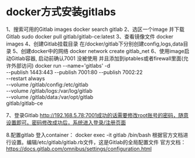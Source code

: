 # docker方式安装gitlabs

1、搜索可用的Gitlab images
   docker search gitlab
2、选区一个image 并下载Gitlab
   sudo docker pull gitlab/gitlab-ce:latest
3、查看镜像文件
   docker images
4、创建Gitlab挂载目录
   在/docker/gitlab下分别创建config,logs,data目录
5、创建docker中的网络
   docker network create gitlab_net
6、使用image启动Gitlab容器, 启动前确认7001 没被使用 并且添加到iptables或者firewall里面(允许外部访问)
docker run --name='gitlabs' -d \
    --publish 1443:443 --publish 7001:80 --publish 7002:22 \
    --restart always \
    --volume /gitlab/config:/etc/gitlab \
    --volume /gitlab/logs:/var/log/gitlab \
    --volume /gitlab/data:/var/opt/gitlab \
    gitlab/gitlab-ce

7、登录Gitlab 
   http://192.168.5.78:7001成功的话需要修改root账号的密码，随意设置即可。密码修改成功后，系统进入登录/注册页面

8.配置gitlab
  登入container： docker exec -it gitlab /bin/bash
  根据官方文档进行设置。编辑/etc/gitlab/gitlab.rb文件，这是Gitlab的全局配置文件
  官方文档：https://docs.gitlab.com/omnibus/settings/configuration.html
 

